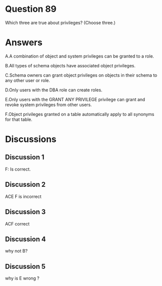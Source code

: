 # Question 89
Which three are true about privileges? (Choose three.)

# Answers
A.A combination of object and system privileges can be granted to a role.

B.All types of schema objects have associated object privileges.

C.Schema owners can grant object privileges on objects in their schema to any other user or role.

D.Only users with the DBA role can create roles.

E.Only users with the GRANT ANY PRIVILEGE privilege can grant and revoke system privileges from other users.

F.Object privileges granted on a table automatically apply to all synonyms for that table.

# Discussions
## Discussion 1
F: Is correct.

## Discussion 2
ACE 
F is incorrect

## Discussion 3
ACF correct

## Discussion 4
why not B?

## Discussion 5
why is E wrong ?

